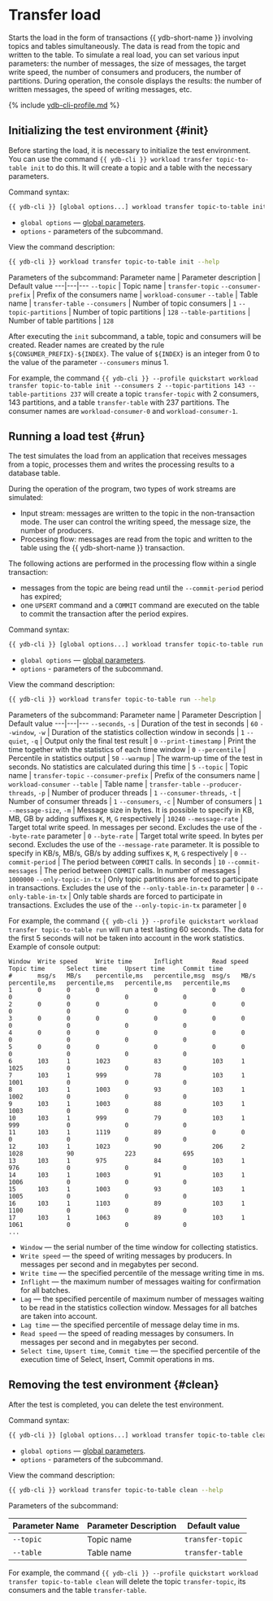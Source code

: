 # Transfer load

Starts the load in the form of transactions {{ ydb-short-name }} involving topics and tables simultaneously. The data is read from the topic and written to the table. To simulate a real load, you can set various input parameters: the number of messages, the size of messages, the target write speed, the number of consumers and producers, the number of partitions. During operation, the console displays the results: the number of written messages, the speed of writing messages, etc.

{% include [ydb-cli-profile.md](../../_includes/ydb-cli-profile.md) %}

## Initializing the test environment {#init}

Before starting the load, it is necessary to initialize the test environment. You can use the command `{{ ydb-cli }} workload transfer topic-to-table init` to do this. It will create a topic and a table with the necessary parameters.

Command syntax:

```bash
{{ ydb-cli }} [global options...] workload transfer topic-to-table init [options...]
```

* `global options` — [global parameters](commands/global-options.md).
* `options` - parameters of the subcommand.

View the command description:

```bash
{{ ydb-cli }} workload transfer topic-to-table init --help
```

Parameters of the subcommand:
Parameter name | Parameter description | Default value
---|---|---
`--topic` | Topic name | `transfer-topic`
`--consumer-prefix` | Prefix of the consumers name | `workload-consumer`
`--table` | Table name | `transfer-table`
`--consumers` | Number of topic consumers | `1`
`--topic-partitions` | Number of topic partitions | `128`
`--table-partitions` | Number of table partitions | `128`

After executing the `init` subcommand, a table, topic and consumers will be created. Reader names are created by the rule `${CONSUMER_PREFIX}-${INDEX}`. The value of `${INDEX}` is an integer from 0 to the value of the parameter `--consumers` minus 1.

For example, the command `{{ ydb-cli }} --profile quickstart workload transfer topic-to-table init --consumers 2 --topic-partitions 143 --table-partitions 237` will create a topic `transfer-topic` with 2 consumers, 143 partitions, and a table `transfer-table` with 237 partitions. The consumer names are `workload-consumer-0` and `workload-consumer-1`.

## Running a load test {#run}

The test simulates the load from an application that receives messages from a topic, processes them and writes the processing results to a database table.

During the operation of the program, two types of work streams are simulated:

* Input stream: messages are written to the topic in the non-transaction mode. The user can control the writing speed, the message size, the number of producers.
* Processing flow: messages are read from the topic and written to the table using the {{ ydb-short-name }} transaction.

The following actions are performed in the processing flow within a single transaction:

* messages from the topic are being read until the `--commit-period` period has expired;
* one `UPSERT` command and a `COMMIT` command are executed on the table to commit the transaction after the period expires.

Command syntax:

```bash
{{ ydb-cli }} [global options...] workload transfer topic-to-table run [options...]
```

* `global options` — [global parameters](commands/global-options.md).
* `options` - parameters of the subcommand.

View the command description:

```bash
{{ ydb-cli }} workload transfer topic-to-table run --help
```

Parameters of the subcommand:
Parameter name | Parameter Description | Default value
---|---|---
`--seconds`, `-s` | Duration of the test in seconds | `60`
`--window`, `-w` | Duration of the statistics collection window in seconds | `1`
`--quiet`, `-q` | Output only the final test result | `0`
`--print-timestamp` | Print the time together with the statistics of each time window | `0`
`--percentile` | Percentile in statistics output | `50`
`--warmup` | The warm-up time of the test in seconds. No statistics are calculated during this time | `5`
`--topic` | Topic name | `transfer-topic`
`--consumer-prefix` | Prefix of the consumers name | `workload-consumer`
`--table` | Table name | `transfer-table`
`--producer-threads`, `-p` | Number of producer threads | `1`
`--consumer-threads`, `-t` | Number of consumer threads | `1`
`--consumers`, `-c` | Number of consumers | `1`
`--message-size`, `-m` | Message size in bytes. It is possible to specify in KB, MB, GB by adding suffixes `K`, `M`, `G` respectively | `10240`
`--message-rate` | Target total write speed. In messages per second. Excludes the use of the `--byte-rate` parameter | `0`
`--byte-rate` | Target total write speed. In bytes per second. Excludes the use of the `--message-rate` parameter. It is possible to specify in KB/s, MB/s, GB/s by adding suffixes `K`, `M`, `G` respectively | `0`
`--commit-period` | The period between `COMMIT` calls. In seconds | `10`
`--commit-messages` | The period between `COMMIT` calls. In number of messages | `1000000`
`--only-topic-in-tx` | Only topic partitions are forced to participate in transactions. Excludes the use of the `--only-table-in-tx` parameter | `0`
`--only-table-in-tx` | Only table shards are forced to participate in transactions. Excludes the use of the `--only-topic-in-tx` parameter | `0`

For example, the command `{{ ydb-cli }} --profile quickstart workload transfer topic-to-table run` will run a test lasting 60 seconds. The data for the first 5 seconds will not be taken into account in the work statistics. Example of console output:

```text
Window  Write speed     Write time      Inflight        Read speed      Topic time      Select time     Upsert time     Commit time
#       msg/s   MB/s    percentile,ms   percentile,msg  msg/s   MB/s    percentile,ms   percentile,ms   percentile,ms   percentile,ms
1       0       0       0               0               0       0       0               0               0               0
2       0       0       0               0               0       0       0               0               0               0
3       0       0       0               0               0       0       0               0               0               0
4       0       0       0               0               0       0       0               0               0               0
5       0       0       0               0               0       0       0               0               0               0
6       103     1       1023            83              103     1       1025            0               0               0
7       103     1       999             78              103     1       1001            0               0               0
8       103     1       1003            93              103     1       1002            0               0               0
9       103     1       1003            88              103     1       1003            0               0               0
10      103     1       999             79              103     1       999             0               0               0
11      103     1       1119            89              0       0       0               0               0               0
12      103     1       1023            90              206     2       1028            90              223             695
13      103     1       975             84              103     1       976             0               0               0
14      103     1       1003            91              103     1       1006            0               0               0
15      103     1       1003            93              103     1       1005            0               0               0
16      103     1       1103            89              103     1       1100            0               0               0
17      103     1       1063            89              103     1       1061            0               0               0
...
```

* `Window` — the serial number of the time window for collecting statistics.
* `Write speed` — the speed of writing messages by producers. In messages per second and in megabytes per second.
* `Write time` — the specified percentile of the message writing time in ms.
* `Inflight` — the maximum number of messages waiting for confirmation for all batches.
* `Lag` — the specified percentile of maximum number of messages waiting to be read in the statistics collection window. Messages for all batches are taken into account.
* `Lag time` — the specified percentile of message delay time in ms.
* `Read speed` — the speed of reading messages by consumers. In messages per second and in megabytes per second.
* `Select time`, `Upsert time`, `Commit time` — the specified percentile of the execution time of Select, Insert, Commit operations in ms.

## Removing the test environment {#clean}

After the test is completed, you can delete the test environment.

Command syntax:

```bash
{{ ydb-cli }} [global options...] workload transfer topic-to-table clean [options...]
```

* `global options` — [global parameters](commands/global-options.md).
* `options` - parameters of the subcommand.

View the command description:

```bash
{{ ydb-cli }} workload transfer topic-to-table clean --help
```

Parameters of the subcommand:

Parameter Name | Parameter Description | Default value
---|---|---
`--topic` | Topic name | `transfer-topic`
`--table` | Table name | `transfer-table`

For example, the command `{{ ydb-cli }} --profile quickstart workload transfer topic-to-table clean` will delete the topic `transfer-topic`, its consumers and the table `transfer-table`.
